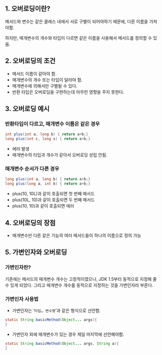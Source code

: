 ## 1. 오버로딩이란?

메서드와 변수는 같은 클래스 내에서 서로 구별이 되어야하기 때문에, 다른 이름을 가져야함.

하지만, 매개변수의 개수와 타입이 다르면 같은 이름을 사용해서 메서드를 정의할 수 있음.

## 2. 오버로딩의 조건

- 메서드 이름이 같아야 함.
- 매개변수의 개수 또는 타입이 달라야 함.
- 매개변수에 의해서만 구별될 수 있다.
- 반환 타입은 오버로딩을 구현하는데 아무런 영향을 주지 못한다.

## 3. 오버로딩 예시

### 반환타입이 다르고, 매개변수 이름은 같은 경우

```java
int plus(int a, long b) { return a+b;}
long plus(int c, long s) { return a+b;}
```

- 에러 발생
- 매개변수의 타입과 개수가 같아서 오버로딩 성립 안됨.

### 매개변수 순서가 다른 경우

```java
long plus(int a, long b) { return a+b;}
long plus(long a, int b) { return a+b;}
```

- plus(10, 10L)과 같이 호출되면 첫 번째 메서드
- plus(10L, 10)과 같이 호출되면 두 번째 메서드
- plus(10, 10)과 같이 호출되면 에러

## 4. 오버로딩의 장점

- 매개변수만 다른 같은 기능의 여러 메서드들이 하나의 이름으로 정의 가능

## 5. 가변인자와 오버로딩

### 가변인자란?

기존에는 메서드의 매개변수 개수는 고정적이였으나, JDK 1.5부터 동적으로 지정해 줄 수 있게 되었다. 그리고 매개변수 개수를 동적으로 지정하는 것을 가변인자라 부른다.

### 가변인자 사용법

- 가변인자는 ‘`타입… 변수명`’과 같은 형식으로 선언함.

```java
static String basicMethod(Object... args){
}
```

- 가변인자 외에 매개변수가 있는 경우 제일 마지막에 선언해야함.

```java
static String basicMethod(Object... args, String a){
}
```

